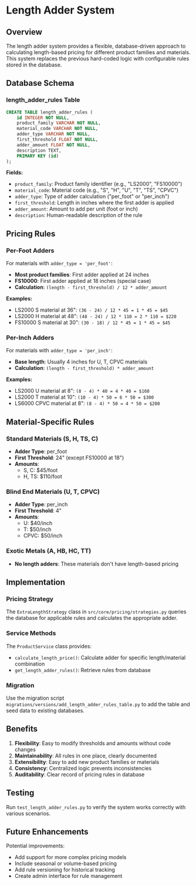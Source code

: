 # Length Adder System

## Overview

The length adder system provides a flexible, database-driven approach to calculating length-based pricing for different product families and materials. This system replaces the previous hard-coded logic with configurable rules stored in the database.

## Database Schema

### length_adder_rules Table

```sql
CREATE TABLE length_adder_rules (
    id INTEGER NOT NULL,
    product_family VARCHAR NOT NULL,
    material_code VARCHAR NOT NULL,
    adder_type VARCHAR NOT NULL,
    first_threshold FLOAT NOT NULL,
    adder_amount FLOAT NOT NULL,
    description TEXT,
    PRIMARY KEY (id)
);
```

**Fields:**
- `product_family`: Product family identifier (e.g., "LS2000", "FS10000")
- `material_code`: Material code (e.g., "S", "H", "U", "T", "TS", "CPVC")
- `adder_type`: Type of adder calculation ("per_foot" or "per_inch")
- `first_threshold`: Length in inches where the first adder is applied
- `adder_amount`: Amount to add per unit (foot or inch)
- `description`: Human-readable description of the rule

## Pricing Rules

### Per-Foot Adders

For materials with `adder_type = 'per_foot'`:
- **Most product families**: First adder applied at 24 inches
- **FS10000**: First adder applied at 18 inches (special case)
- **Calculation**: `(length - first_threshold) / 12 * adder_amount`

**Examples:**
- LS2000 S material at 36": `(36 - 24) / 12 * 45 = 1 * 45 = $45`
- LS2000 H material at 48": `(48 - 24) / 12 * 110 = 2 * 110 = $220`
- FS10000 S material at 30": `(30 - 18) / 12 * 45 = 1 * 45 = $45`

### Per-Inch Adders

For materials with `adder_type = 'per_inch'`:
- **Base length**: Usually 4 inches for U, T, CPVC materials
- **Calculation**: `(length - first_threshold) * adder_amount`

**Examples:**
- LS2000 U material at 8": `(8 - 4) * 40 = 4 * 40 = $160`
- LS2000 T material at 10": `(10 - 4) * 50 = 6 * 50 = $300`
- LS6000 CPVC material at 8": `(8 - 4) * 50 = 4 * 50 = $200`

## Material-Specific Rules

### Standard Materials (S, H, TS, C)
- **Adder Type**: per_foot
- **First Threshold**: 24" (except FS10000 at 18")
- **Amounts**: 
  - S, C: $45/foot
  - H, TS: $110/foot

### Blind End Materials (U, T, CPVC)
- **Adder Type**: per_inch
- **First Threshold**: 4"
- **Amounts**:
  - U: $40/inch
  - T: $50/inch
  - CPVC: $50/inch

### Exotic Metals (A, HB, HC, TT)
- **No length adders**: These materials don't have length-based pricing

## Implementation

### Pricing Strategy

The `ExtraLengthStrategy` class in `src/core/pricing/strategies.py` queries the database for applicable rules and calculates the appropriate adder.

### Service Methods

The `ProductService` class provides:
- `calculate_length_price()`: Calculate adder for specific length/material combination
- `get_length_adder_rules()`: Retrieve rules from database

### Migration

Use the migration script `migrations/versions/add_length_adder_rules_table.py` to add the table and seed data to existing databases.

## Benefits

1. **Flexibility**: Easy to modify thresholds and amounts without code changes
2. **Maintainability**: All rules in one place, clearly documented
3. **Extensibility**: Easy to add new product families or materials
4. **Consistency**: Centralized logic prevents inconsistencies
5. **Auditability**: Clear record of pricing rules in database

## Testing

Run `test_length_adder_rules.py` to verify the system works correctly with various scenarios.

## Future Enhancements

Potential improvements:
- Add support for more complex pricing models
- Include seasonal or volume-based pricing
- Add rule versioning for historical tracking
- Create admin interface for rule management 